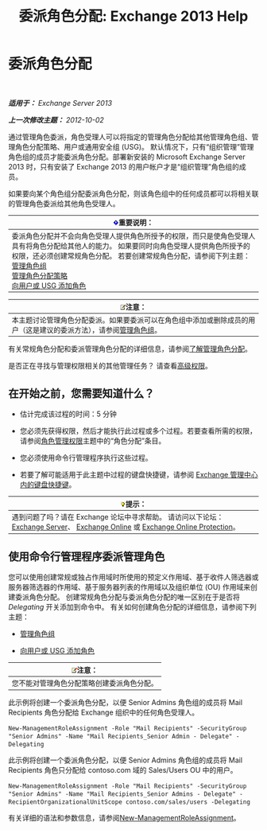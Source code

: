 ﻿---
title: '委派角色分配: Exchange 2013 Help'
TOCTitle: 委派角色分配
ms:assetid: ed2d00d9-90c9-49dc-ab8a-cd791569aeed
ms:mtpsurl: https://technet.microsoft.com/zh-cn/library/Dd351237(v=EXCHG.150)
ms:contentKeyID: 50491895
ms.date: 01/11/2018
mtps_version: v=EXCHG.150
ms.translationtype: HT
---

# 委派角色分配

 

_**适用于：** Exchange Server 2013_

_**上一次修改主题：** 2012-10-02_

通过管理角色委派，角色受理人可以将指定的管理角色分配给其他管理角色组、管理角色分配策略、用户或通用安全组 (USG)。 默认情况下，只有“组织管理”管理角色组的成员才能委派角色分配。部署新安装的 Microsoft Exchange Server 2013 时，只有安装了 Exchange 2013 的用户帐户才是“组织管理”角色组的成员。

如果要向某个角色组分配委派角色分配，则该角色组中的任何成员都可以将相关联的管理角色委派给其他角色受理人。

<table>
<thead>
<tr class="header">
<th><img src="images/Bb124558.important(EXCHG.150).gif" title="重要说明" alt="重要说明" />重要说明：</th>
</tr>
</thead>
<tbody>
<tr class="odd">
<td>委派角色分配并不会向角色受理人提供角色所授予的权限，而只是使角色受理人具有将角色分配给其他人的能力。 如果要同时向角色受理人提供角色所授予的权限，还必须创建常规角色分配。 若要创建常规角色分配，请参阅下列主题：<br />
<a href="manage-role-groups-exchange-2013-help.md">管理角色组</a><br />
<a href="manage-role-assignment-policies-exchange-2013-help.md">管理角色分配策略</a><br />
<a href="add-a-role-to-a-user-or-usg-exchange-2013-help.md">向用户或 USG 添加角色</a></td>
</tr>
</tbody>
</table>


<table>
<thead>
<tr class="header">
<th><img src="images/Bb124558.note(EXCHG.150).gif" title="注意" alt="注意" />注意：</th>
</tr>
</thead>
<tbody>
<tr class="odd">
<td>本主题讨论管理角色分配委派。如果要委派可以在角色组中添加或删除成员的用户（这是建议的委派方法），请参阅<a href="manage-role-groups-exchange-2013-help.md">管理角色组</a>。</td>
</tr>
</tbody>
</table>


有关常规角色分配和委派管理角色分配的详细信息，请参阅[了解管理角色分配](understanding-management-role-assignments-exchange-2013-help.md)。

是否正在寻找与管理权限相关的其他管理任务？ 请查看[高级权限](advanced-permissions-exchange-2013-help.md)。

## 在开始之前，您需要知道什么？

  - 估计完成该过程的时间：5 分钟

  - 您必须先获得权限，然后才能执行此过程或多个过程。若要查看所需的权限，请参阅[角色管理权限](role-management-permissions-exchange-2013-help.md)主题中的“角色分配”条目。

  - 您必须使用命令行管理程序执行这些过程。

  - 若要了解可能适用于此主题中过程的键盘快捷键，请参阅 [Exchange 管理中心内的键盘快捷键](keyboard-shortcuts-in-the-exchange-admin-center-exchange-online-protection-help.md)。

<table>
<thead>
<tr class="header">
<th><img src="images/Bb124558.tip(EXCHG.150).gif" title="提示" alt="提示" />提示：</th>
</tr>
</thead>
<tbody>
<tr class="odd">
<td>遇到问题了吗？请在 Exchange 论坛中寻求帮助。 请访问以下论坛：<a href="https://go.microsoft.com/fwlink/p/?linkid=60612">Exchange Server</a>、 <a href="https://go.microsoft.com/fwlink/p/?linkid=267542">Exchange Online</a> 或 <a href="https://go.microsoft.com/fwlink/p/?linkid=285351">Exchange Online Protection</a>。</td>
</tr>
</tbody>
</table>


## 使用命令行管理程序委派管理角色

您可以使用创建常规或独占作用域时所使用的预定义作用域、基于收件人筛选器或服务器筛选器的作用域、基于服务器列表的作用域以及组织单位 (OU) 作用域来创建委派角色分配。 创建常规角色分配与委派角色分配的唯一区别在于是否将 *Delegating* 开关添加到命令中。 有关如何创建角色分配的详细信息，请参阅下列主题：

  - [管理角色组](manage-role-groups-exchange-2013-help.md)

  - [向用户或 USG 添加角色](add-a-role-to-a-user-or-usg-exchange-2013-help.md)

<table>
<thead>
<tr class="header">
<th><img src="images/Bb124558.note(EXCHG.150).gif" title="注意" alt="注意" />注意：</th>
</tr>
</thead>
<tbody>
<tr class="odd">
<td>您不能对管理角色分配策略创建委派角色分配。</td>
</tr>
</tbody>
</table>


此示例将创建一个委派角色分配，以便 Senior Admins 角色组的成员将 Mail Recipients 角色分配给 Exchange 组织中的任何角色受理人。

    New-ManagementRoleAssignment -Role "Mail Recipients" -SecurityGroup "Senior Admins" -Name "Mail Recipients_Senior Admin - Delegate" -Delegating

此示例将创建一个委派角色分配，以便 Senior Admins 角色组的成员将 Mail Recipients 角色只分配给 contoso.com 域的 Sales/Users OU 中的用户。

    New-ManagementRoleAssignment -Role "Mail Recipients" -SecurityGroup "Senior Admins" -Name "Mail Recipients_Senior Admins - Delegate" -RecipientOrganizationalUnitScope contoso.com/sales/users -Delegating

有关详细的语法和参数信息，请参阅[New-ManagementRoleAssignment](https://technet.microsoft.com/zh-cn/library/dd335193\(v=exchg.150\))。

